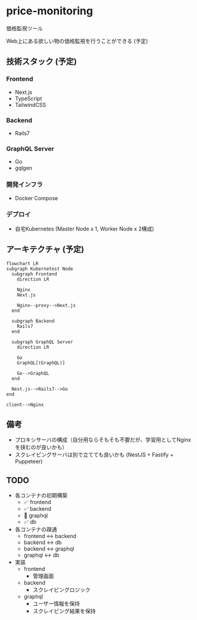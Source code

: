 # price-monitoring

価格監視ツール

Web上にある欲しい物の価格監視を行うことができる (予定)

## 技術スタック (予定)

### Frontend

- Next.js
- TypeScript
- TailwindCSS

### Backend

- Rails7

### GraphQL Server

- Go
- gqlgen

### 開発インフラ

- Docker Compose

### デプロイ

- 自宅Kubernetes (Master Node x 1, Worker Node x 2構成)

## アーキテクチャ (予定)

```mermaid
flowchart LR
subgraph Kubernetest Node
  subgraph Frontend
    direction LR

    Nginx
    Next.js

    Nginx--proxy-->Next.js
  end

  subgraph Backend
    Rails7
  end

  subgraph GraphQL Server
    direction LR

    Go
    GraphQL[(GraphQL)]

    Go-->GraphQL
  end

  Next.js-->Rails7-->Go
end

client-->Nginx
```

## 備考

- プロキシサーバの構成（自分用ならそもそも不要だが、学習用としてNginxを挟むのが良いかも）
- スクレイピングサーバは別で立てても良いかも (NestJS + Fastify + Puppeteer)

## TODO

- 各コンテナの初期構築
  - ✅ frontend
  - ✅ backend
  - 🏃‍ graphql
  - ✅ db
- 各コンテナの疎通
  - frontend <-> backend
  - backend <-> db
  - backend <-> graphql
  - graphql <-> db
- 実装
  - frontend
    - 管理画面
  - backend
    - スクレイピングロジック
  - graphql
    - ユーザー情報を保持
    - スクレイピング結果を保持
